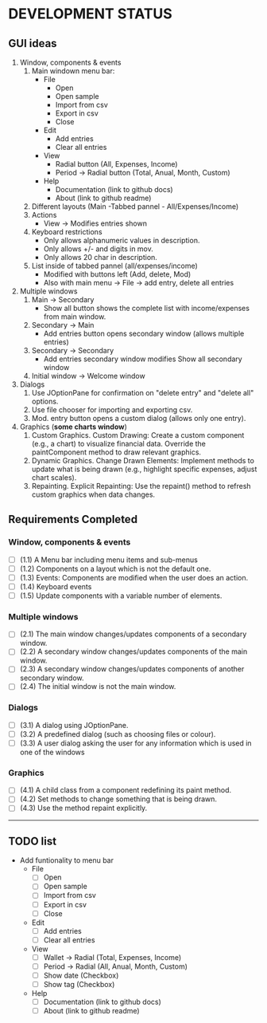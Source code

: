 # DEVELOPMENT STATUS

## GUI ideas
1. Window, components & events
   1. Main windown menu bar:
      - File
        - Open
        - Open sample
        - Import from csv
        - Export in csv
        - Close
      - Edit
        - Add entries
        - Clear all entries
      - View
        - Radial button (All, Expenses, Income)
        - Period -> Radial button (Total, Anual, Month, Custom)
      - Help
        - Documentation (link to github docs)
        - About (link to github readme)
   2. Different layouts (Main -Tabbed pannel - All/Expenses/Income)
   3. Actions
      - View -> Modifies entries shown
   4. Keyboard restrictions
      - Only allows alphanumeric values in description.
      - Only allows +/- and digits in mov.
      - Only allows 20 char in description.
   5. List inside of tabbed pannel (all/expenses/income)
      - Modified with buttons left (Add, delete, Mod)
      - Also with main menu -> File -> add entry, delete all entries 
2. Multiple windows
   1. Main -> Secondary
      - Show all button shows the complete list with income/expenses from main window.
   2. Secondary -> Main
      - Add entries button opens secondary window (allows multiple entries)
   3. Secondary -> Secondary
      - Add entries secondary window modifies Show all secondary window
   4. Initial window -> Welcome window
3. Dialogs
   1. Use JOptionPane for confirmation on "delete entry" and "delete all" options.
   2. Use file chooser for importing and exporting csv.
   3. Mod. entry button opens a custom dialog (allows only one entry).
4. Graphics (**some charts window**)
   1. Custom Graphics. Custom Drawing:
      Create a custom component (e.g., a chart) to visualize financial data.
      Override the paintComponent method to draw relevant graphics.
   2. Dynamic Graphics. Change Drawn Elements:
      Implement methods to update what is being drawn (e.g., highlight specific expenses, adjust chart scales).
   3. Repainting. Explicit Repainting:
      Use the repaint() method to refresh custom graphics when data changes.

## Requirements Completed

### Window, components & events
- [ ] (1.1) A Menu bar including menu items and sub-menus
- [ ] (1.2) Components on a layout which is not the default one.
- [ ] (1.3) Events: Components are modified when the user does an action.
- [ ] (1.4) Keyboard events
- [ ] (1.5) Update components with a variable number of elements.

### Multiple windows
- [ ] (2.1) The main window changes/updates components of a secondary window.
- [ ] (2.2) A secondary window changes/updates components of the main window.
- [ ] (2.3) A secondary window changes/updates components of another secondary window.
- [ ] (2.4) The initial window is not the main window.

### Dialogs
- [ ] (3.1) A dialog using JOptionPane.
- [ ] (3.2) A predefined dialog (such as choosing files or colour).
- [ ] (3.3) A user dialog asking the user for any information which is used in one of the 
windows

### Graphics
- [ ] (4.1) A child class from a component redefining its paint method.
- [ ] (4.2) Set methods to change something that is being drawn.
- [ ] (4.3) Use the method repaint explicitly.

--- 

## TODO list

- Add funtionality to menu bar
    - File
        - [ ] Open
        - [ ] Open sample
        - [ ] Import from csv
        - [ ] Export in csv
        - [ ] Close
    - Edit
        - [ ] Add entries
        - [ ] Clear all entries
    - View
        - [ ] Wallet -> Radial (Total, Expenses, Income)
        - [ ] Period -> Radial (All, Anual, Month, Custom)
        - [ ] Show date (Checkbox)
        - [ ] Show tag (Checkbox)
    - Help
        - [ ] Documentation (link to github docs)
        - [ ] About (link to github readme)